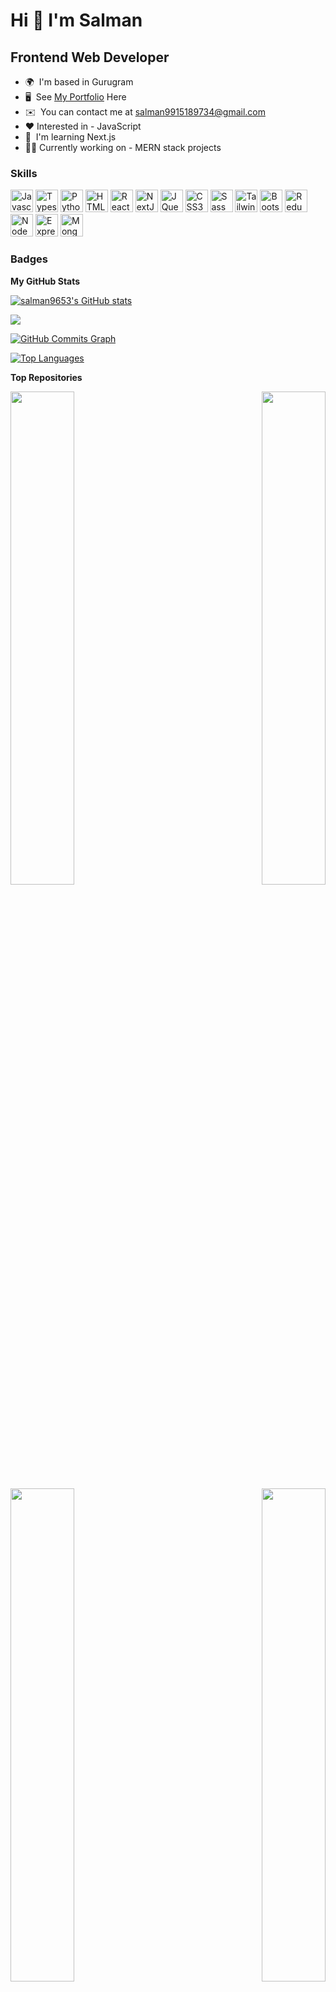 Hi 👋 I'm  Salman
=======================


Frontend Web Developer
----------------------


-   🌍  I'm based in Gurugram
-   🖥️  See [My Portfolio](http://salman9653.github.io/WebZ-Art/) Here
-   ✉️  You can contact me at [salman9915189734@gmail.com](mailto:salman9915189734@gmail.com)
-   ❤️ Interested in - JavaScript
-   🧠  I'm learning Next.js
-   🧑‍💻 Currently working on - MERN stack projects


### Skills
<p align="left">
                                <a href="https://developer.mozilla.org/en-US/docs/Web/JavaScript" target="_blank" rel="noreferrer"><img src="https://raw.githubusercontent.com/danielcranney/readme-generator/main/public/icons/skills/javascript-colored.svg" width="36" height="36" alt="Javascript" /></a>
                                <a href="https://www.typescriptlang.org/" target="_blank" rel="noreferrer"><img src="https://raw.githubusercontent.com/danielcranney/readme-generator/main/public/icons/skills/typescript-colored.svg" width="36" height="36" alt="Typescript" /></a>
                                <a href="https://www.python.org/" target="_blank" rel="noreferrer"><img src="https://raw.githubusercontent.com/danielcranney/readme-generator/main/public/icons/skills/python-colored.svg" width="36" height="36" alt="Python" /></a>
                                <a href="https://developer.mozilla.org/en-US/docs/Glossary/HTML5" target="_blank" rel="noreferrer"><img src="https://raw.githubusercontent.com/danielcranney/readme-generator/main/public/icons/skills/html5-colored.svg" width="36" height="36" alt="HTML5" /></a>
                                <a href="https://reactjs.org/" target="_blank" rel="noreferrer"><img src="https://raw.githubusercontent.com/danielcranney/readme-generator/main/public/icons/skills/react-colored.svg" width="36" height="36" alt="React" /></a>
                                <a href="https://nextjs.org/docs" target="_blank" rel="noreferrer"><img src="https://raw.githubusercontent.com/danielcranney/readme-generator/main/public/icons/skills/nextjs-colored.svg" width="36" height="36" alt="NextJs" /></a>
                                <a href="https://jquery.com/" target="_blank" rel="noreferrer"><img src="https://raw.githubusercontent.com/danielcranney/readme-generator/main/public/icons/skills/jquery-colored.svg" width="36" height="36" alt="JQuery" /></a>
                                <a href="https://www.w3.org/TR/CSS/#css" target="_blank" rel="noreferrer"><img src="https://raw.githubusercontent.com/danielcranney/readme-generator/main/public/icons/skills/css3-colored.svg" width="36" height="36" alt="CSS3" /></a>
                                <a href="https://sass-lang.com/" target="_blank" rel="noreferrer"><img src="https://raw.githubusercontent.com/danielcranney/readme-generator/main/public/icons/skills/sass-colored.svg" width="36" height="36" alt="Sass" /></a>
                                <a href="https://tailwindcss.com/" target="_blank" rel="noreferrer"><img src="https://raw.githubusercontent.com/danielcranney/readme-generator/main/public/icons/skills/tailwindcss-colored.svg" width="36" height="36" alt="TailwindCSS" /></a>
                                <a href="https://getbootstrap.com/" target="_blank" rel="noreferrer"><img src="https://raw.githubusercontent.com/danielcranney/readme-generator/main/public/icons/skills/bootstrap-colored.svg" width="36" height="36" alt="Bootstrap" /></a>
                                <a href="https://redux.js.org/" target="_blank" rel="noreferrer"><img src="https://raw.githubusercontent.com/danielcranney/readme-generator/main/public/icons/skills/redux-colored.svg" width="36" height="36" alt="Redux" /></a>
                                <a href="https://nodejs.org/en/" target="_blank" rel="noreferrer"><img src="https://raw.githubusercontent.com/danielcranney/readme-generator/main/public/icons/skills/nodejs-colored.svg" width="36" height="36" alt="NodeJS" /></a>
                                <a href="https://expressjs.com/" target="_blank" rel="noreferrer"><img src="https://raw.githubusercontent.com/danielcranney/readme-generator/main/public/icons/skills/express-colored.svg" width="36" height="36" alt="Express" /></a>
                                <a href="https://www.mongodb.com/" target="_blank" rel="noreferrer"><img src="https://raw.githubusercontent.com/danielcranney/readme-generator/main/public/icons/skills/mongodb-colored.svg" width="36" height="36" alt="MongoDB" /></a>
                    </p>


### Badges

<b>My GitHub Stats</b>


<a href="http://www.github.com/salman9653"><img src="https://github-readme-stats.vercel.app/api?username=salman9653&show_icons=true&hide=issues,&title_color=10b981&text_color=ffffff&icon_color=ffffff&bg_color=22272e&hide_border=true&show_icons=true" alt="salman9653's GitHub stats" /></a>

<a href="http://www.github.com/salman9653"><img src="https://github-readme-streak-stats.herokuapp.com/?user=salman9653&stroke=ffffff&background=22272e&ring=10b981&fire=10b981&currStreakNum=ffffff&currStreakLabel=10b981&sideNums=ffffff&sideLabels=ffffff&dates=ffffff&hide_border=true" /></a>

<a href="http://www.github.com/salman9653"><img src="https://activity-graph.herokuapp.com/graph?username=salman9653&bg_color=22272e&color=ffffff&line=10b981&point=ffffff&area_color=22272e&area=true&hide_border=true&custom_title=GitHub%20Commits%20Graph" alt="GitHub Commits Graph" /></a>

<a href="https://github.com/salman9653" align="left"><img src="https://github-readme-stats.vercel.app/api/top-langs/?username=salman9653&langs_count=10&title_color=10b981&text_color=ffffff&icon_color=0891b2&bg_color=22272e&hide_border=true&locale=en&custom_title=Top%20%Languages" alt="Top Languages" /></a>


<b>Top Repositories</b><div width="100%" align="center">
  
<a href="https://github.com/salman9653/travel-guide" align="left"><img align="left" width="45%" src="https://github-readme-stats.vercel.app/api/pin/?username=salman9653&repo=travel-guide&title_color=10b981&text_color=ffffff&icon_color=ffffff&bg_color=22272e&hide_border=true&locale=en" /></a>
  
<a href="https://github.com/salman9653/cryptoz" align="right"><img align="right" width="45%" src="https://github-readme-stats.vercel.app/api/pin/?username=salman9653&repo=cryptoz&title_color=10b981&text_color=ffffff&icon_color=ffffff&bg_color=22272e&hide_border=true&locale=en" /></a></div>

<br /><br /><br /><br /><br /><br />

<div width="100%" align="center">
<a href="https://github.com/salman9653/apex-one" align="left"><img align="left" width="45%" src="https://github-readme-stats.vercel.app/api/pin/?username=salman9653&repo=apex-one&title_color=10b981&text_color=ffffff&icon_color=ffffff&bg_color=22272e&hide_border=true&locale=en" /></a>
  
<a href="https://github.com/salman9653/WebZ-Art" align="right"><img align="right" width="45%" src="https://github-readme-stats.vercel.app/api/pin/?username=salman9653&repo=WebZ-Art&title_color=10b981&text_color=ffffff&icon_color=ffffff&bg_color=22272e&hide_border=true&locale=en" /></a></div>
